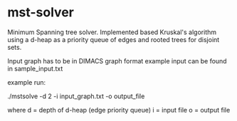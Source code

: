 # mst-solver
Minimum Spanning tree solver. Implemented based Kruskal's algorithm using a d-heap as
a priority queue of edges and rooted trees for disjoint sets.

Input graph has to be in DIMACS graph format
example input can be found in sample_input.txt


example run:

./mstsolve -d 2 -i input_graph.txt -o output_file

where
 d = depth of d-heap (edge priority queue)
 i = input file
 o = output file
